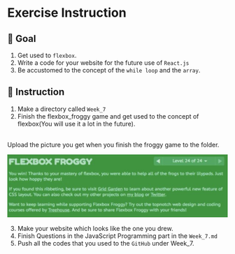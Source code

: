 # Exercise Instruction

## 🔔 Goal

1. Get used to `flexbox`.
2. Write a code for your website for the future use of `React.js`
3. Be accustomed to the concept of the `while loop` and the `array`.

## 📑 Instruction

1. Make a directory called `Week_7`
2. Finish the flexbox_froggy game and get used to the concept of flexbox(You will use it a lot in the future). <br />
<br />
Upload the picture you get when you finish the froggy game to the folder.
<p align=center><img src='../images/froggy.jpg' />

3. Make your website which looks like the one you drew.
4. Finish Questions in the JavaScript Programming part in the `Week_7.md`
5. Push all the codes that you used to the `GitHub` under Week_7.

